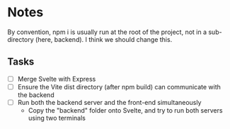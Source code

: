 # Notes
By convention, npm i is usually run at the root of the project, not in a sub-directory (here, backend). I think we should change this.

## Tasks
- [ ] Merge Svelte with Express  
- [ ] Ensure the Vite dist directory (after npm build) can communicate with the backend
- [ ] Run both the backend server and the front-end simultaneously
  - Copy the "backend" folder onto Svelte, and try to run both servers using two terminals